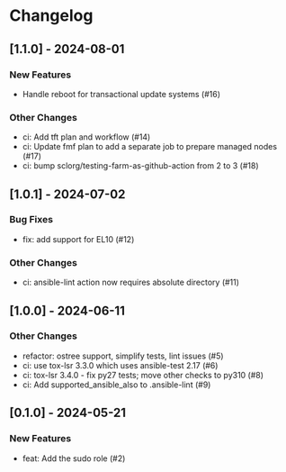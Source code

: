 Changelog
=========

[1.1.0] - 2024-08-01
--------------------

### New Features

- Handle reboot for transactional update systems (#16)

### Other Changes

- ci: Add tft plan and workflow (#14)
- ci: Update fmf plan to add a separate job to prepare managed nodes (#17)
- ci: bump sclorg/testing-farm-as-github-action from 2 to 3 (#18)

[1.0.1] - 2024-07-02
--------------------

### Bug Fixes

- fix: add support for EL10 (#12)

### Other Changes

- ci: ansible-lint action now requires absolute directory (#11)

[1.0.0] - 2024-06-11
--------------------

### Other Changes

- refactor: ostree support, simplify tests, lint issues (#5)
- ci: use tox-lsr 3.3.0 which uses ansible-test 2.17 (#6)
- ci: tox-lsr 3.4.0 - fix py27 tests; move other checks to py310 (#8)
- ci: Add supported_ansible_also to .ansible-lint (#9)

[0.1.0] - 2024-05-21
--------------------

### New Features

- feat: Add the sudo role (#2)

